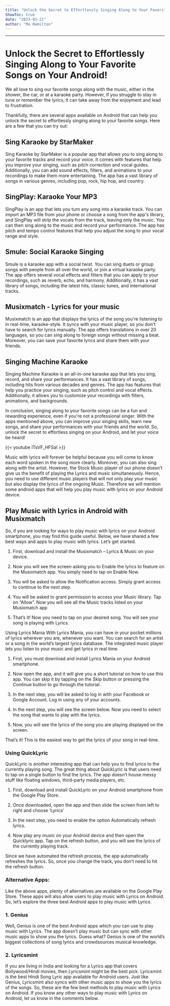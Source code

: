 ```yaml
---
title: "Unlock the Secret to Effortlessly Singing Along to Your Favorite Songs on Your Android!"
ShowToc: true 
date: "2023-03-21"
author: "Ma Hamilton"
---
```

*****
# Unlock the Secret to Effortlessly Singing Along to Your Favorite Songs on Your Android!

We all love to sing our favorite songs along with the music, either in the shower, the car, or at a karaoke party. However, if you struggle to stay in tune or remember the lyrics, it can take away from the enjoyment and lead to frustration.

Thankfully, there are several apps available on Android that can help you unlock the secret to effortlessly singing along to your favorite songs. Here are a few that you can try out:

## Sing Karaoke by StarMaker

Sing Karaoke by StarMaker is a popular app that allows you to sing along to your favorite tracks and record your voice. It comes with features that help you improve your singing, such as pitch correction and vocal guides. Additionally, you can add sound effects, filters, and animations to your recordings to make them more entertaining. The app has a vast library of songs in various genres, including pop, rock, hip hop, and country.

## SingPlay: Karaoke Your MP3

SingPlay is an app that lets you turn any song into a karaoke track. You can import an MP3 file from your phone or choose a song from the app's library, and SingPlay will strip the vocals from the track, leaving only the music. You can then sing along to the music and record your performance. The app has pitch and tempo control features that help you adjust the song to your vocal range and style.

## Smule: Social Karaoke Singing

Smule is a karaoke app with a social twist. You can sing duets or group songs with people from all over the world, or join a virtual karaoke party. The app offers several vocal effects and filters that you can apply to your recordings, such as reverb, echo, and harmony. Additionally, it has a vast library of songs, including the latest hits, classic tunes, and international tracks.

## Musixmatch - Lyrics for your music

Musixmatch is an app that displays the lyrics of the song you're listening to in real-time, karaoke-style. It syncs with your music player, so you don't have to search for lyrics manually. The app offers translations in over 20 languages, so you can sing along to foreign songs without missing a beat. Moreover, you can save your favorite lyrics and share them with your friends.

## Singing Machine Karaoke

Singing Machine Karaoke is an all-in-one karaoke app that lets you sing, record, and share your performances. It has a vast library of songs, including hits from various decades and genres. The app has features that help you practice your singing, such as pitch control and vocal effects. Additionally, it allows you to customize your recordings with filters, animations, and backgrounds.

In conclusion, singing along to your favorite songs can be a fun and rewarding experience, even if you're not a professional singer. With the apps mentioned above, you can improve your singing skills, learn new songs, and share your performances with your friends and the world. So, unlock the secret to effortless singing on your Android, and let your voice be heard!

{{< youtube lTsVF_HFSaI >}} 



Music with lyrics will forever be helpful because you will come to know each word spoken in the song more clearly. Moreover, you can also sing along with the artist. However, the Stock Music player of our phone doesn’t give us the benefit of playing the Lyrics and music simultaneously.
Hence, you need to use different music players that will not only play your music but also display the lyrics of the ongoing Music. Therefore we will mention some android apps that will help you play music with lyrics on your Android device.

 
## Play Music with Lyrics in Android with Musixmatch


So, if you are looking for ways to play music with lyrics on your Android smartphone, you may find this guide useful. Below, we have shared a few best ways and apps to play music with lyrics. Let’s get started.
1. First, download and install the Musixmatch – Lyrics & Music on your device.

2. Now you will see the screen asking you to Enable the lyrics to feature on the Musixmatch app. You simply need to tap on Enable Now.

3. You will be asked to allow the Notification access. Simply grant access to continue to the next step.

4. You will be asked to grant permission to access your Music library. Tap on “Allow”. Now you will see all the Music tracks listed on your Musixmatch app

5. That’s it! Now you need to tap on your desired song. You will see your song is playing with Lyrics.

Using Lyrics Mania
With Lyrics Mania, you can have in your pocket millions of lyrics wherever you are, whenever you want. You can search for an artist or a song in the world’s largest lyrics database. The integrated music player lets you listen to your music and get lyrics in real time.
1. First, you must download and install Lyrics Mania on your Android smartphone.
2. Now open the app, and it will give you a short tutorial on how to use this app. You can skip it by tapping on the Skip button or pressing the Continue button to go through the tutorial.

3. In the next step, you will be asked to log in with your Facebook or Google Account. Log in using any of your accounts.

4. In the next step, you will see the screen below. Now you need to select the song that wants to play with the lyrics.

5. Now, you will see the lyrics of the song you are playing displayed on the screen.

That’s it! This is the easiest way to get the lyrics of your song in real-time.

 
### Using QuickLyric


QuickLyric is another interesting app that can help you to find lyrics to the currently playing song. The great thing about QuickLyric is that users need to tap on a single button to find the lyrics. The app doesn’t house messy stuff like floating windows, third-party media players, etc.
1. First, download and install QuickLyric on your Android smartphone from the Google Play Store.
2. Once downloaded, open the app and then slide the screen from left to right and choose ‘Lyrics‘

3. In the next step, you need to enable the option Automatically refresh lyrics.

4. Now play any music on your Android device and then open the Quicklyric app. Tap on the refresh button, and you will see the lyrics of the currently playing track.

Since we have automated the refresh process, the app automatically refreshes the lyrics. So, once you change the track, you don’t need to hit the refresh button.

 
### Alternative Apps:


Like the above apps, plenty of alternatives are available on the Google Play Store. These apps will also allow users to play music with Lyrics on Android. So, let’s explore the three best Android apps to play music with Lyrics.

 
### 1. Genius



Well, Genius is one of the best Android apps which you can use to play music with Lyrics. The app doesn’t play music but can sync with other music apps to show you the lyrics. Guess what? Genius is one of the world’s biggest collections of song lyrics and crowdsources musical knowledge.

 
### 2. Lyricsmint



If you are living in India and looking for a Lyrics app that covers Bollywood/Hindi movies, then Lyricsmint might be the best pick. Lyricsmint is the best Hindi Song Lyric app available for Android users. Just like Genius, Lyricsmint also syncs with other music apps to show you the lyrics of the songs.
So, these are the few best methods to play music with Lyrics on Android. If you know any other ways to play music with Lyrics on Android, let us know in the comments below.




